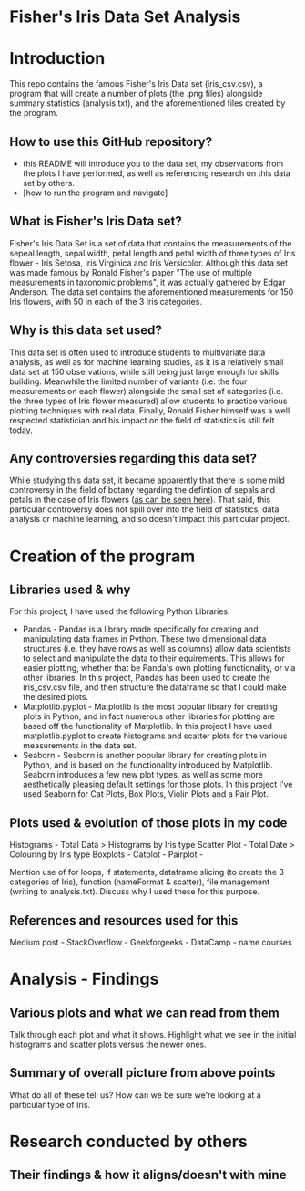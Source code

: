 # Fisher's Iris Data Set Analysis

# Introduction

This repo contains the famous Fisher's Iris Data set (iris_csv.csv), a program that will create a number of plots (the .png files) alongside summary statistics (analysis.txt), and the aforementioned files created by the program.

## How to use this GitHub repository?
- this README will introduce you to the data set, my observations from the plots I have performed, as well as referencing research on this data set by others.
- [how to run the program and navigate]

## What is Fisher's Iris Data set?

Fisher's Iris Data Set is a set of data that contains the measurements of the sepeal length, sepal width, petal length and petal width of three types of Iris flower - Iris Setosa, Iris Virginica and Iris Versicolor. Although this data set was made famous by Ronald Fisher's paper "The use of multiple measurements in taxonomic problems", it was actually gathered by Edgar Anderson. The data set contains the aforementioned measurements for 150 Iris flowers, with 50 in each of the 3 Iris categories.

## Why is this data set used?

This data set is often used to introduce students to multivariate data analysis, as well as for machine learning studies, as it is a relatively small data set at 150 observations, while still being just large enough for skills building. Meanwhile the limited number of variants (i.e. the four measurements on each flower) alongside the small set of categories (i.e. the three types of Iris flower measured) allow students to practice various plotting techniques with real data. Finally, Ronald Fisher himself was a well respected statistician and his impact on the field of statistics is still felt today.

## Any controversies regarding this data set?

While studying this data set, it became apparently that there is some mild controversy in the field of botany regarding the defintion of sepals and petals in the case of Iris flowers ([as can be seen here](https://www.researchgate.net/publication/237010807_What_should_we_know_about_the_famous_Iris_data)). That said, this particular controversy does not spill over into the field of statistics, data analysis or machine learning, and so doesn't impact this particular project. 

# Creation of the program

## Libraries used & why

For this project, I have used the following Python Libraries:

* Pandas - Pandas is a library made specifically for creating and manipulating data frames in Python. These two dimensional data structures (i.e. they have rows as well as columns) allow data scientists to select and manipulate the data to their equirements. This allows for easier plotting, whether that be Panda's own plotting functionality, or via other libraries. In this project, Pandas has been used to create the iris_csv.csv file, and then structure the dataframe so that I could make the desired plots.
* Matplotlib.pyplot - Matplotlib is the most popular library for creating plots in Python, and in fact numerous other libraries for plotting are based off the functionality of Matplotlib. In this project I have used matplotlib.pyplot to create histograms and scatter plots for the various measurements in the data set.
* Seaborn - Seaborn is another popular library for creating plots in Python, and is based on the functionality introduced by Matplotlib. Seaborn introduces a few new plot types, as well as some more aesthetically pleasing default settings for those plots. In this project I've used Seaborn for Cat Plots, Box Plots, Violin Plots and a Pair Plot.



## Plots used & evolution of those plots in my code

Histograms - Total Data > Histograms by Iris type
Scatter Plot - Total Date > Colouring by Iris type
Boxplots - 
Catplot - 
Pairplot - 

Mention use of for loops, if statements, dataframe slicing (to create the 3 categories of Iris), function (nameFormat & scatter), file management (writing to analysis.txt). Discuss why I used these for this purpose.

## References and resources used for this

Medium post - 
StackOverflow - 
Geekforgeeks - 
DataCamp - name courses

# Analysis - Findings

## Various plots and what we can read from them

Talk through each plot and what it shows. Highlight what we see in the initial histograms and scatter plots versus the newer ones.

## Summary of overall picture from above points

What do all of these tell us? How can we be sure we're looking at a particular type of Iris.

# Research conducted by others

## Their findings & how it aligns/doesn't with mine

